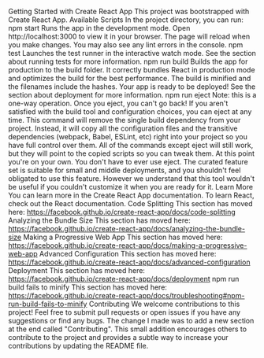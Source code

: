 Getting Started with Create React App
This project was bootstrapped with Create React App.
Available Scripts
In the project directory, you can run:
npm start
Runs the app in the development mode.
Open http://localhost:3000 to view it in your browser.
The page will reload when you make changes.
You may also see any lint errors in the console.
npm test
Launches the test runner in the interactive watch mode.
See the section about running tests for more information.
npm run build
Builds the app for production to the build folder.
It correctly bundles React in production mode and optimizes the build for the best performance.
The build is minified and the filenames include the hashes.
Your app is ready to be deployed!
See the section about deployment for more information.
npm run eject
Note: this is a one-way operation. Once you eject, you can't go back!
If you aren't satisfied with the build tool and configuration choices, you can eject at any time. This command will remove the single build dependency from your project.
Instead, it will copy all the configuration files and the transitive dependencies (webpack, Babel, ESLint, etc) right into your project so you have full control over them. All of the commands except eject will still work, but they will point to the copied scripts so you can tweak them. At this point you're on your own.
You don't have to ever use eject. The curated feature set is suitable for small and middle deployments, and you shouldn't feel obligated to use this feature. However we understand that this tool wouldn't be useful if you couldn't customize it when you are ready for it.
Learn More
You can learn more in the Create React App documentation.
To learn React, check out the React documentation.
Code Splitting
This section has moved here: https://facebook.github.io/create-react-app/docs/code-splitting
Analyzing the Bundle Size
This section has moved here: https://facebook.github.io/create-react-app/docs/analyzing-the-bundle-size
Making a Progressive Web App
This section has moved here: https://facebook.github.io/create-react-app/docs/making-a-progressive-web-app
Advanced Configuration
This section has moved here: https://facebook.github.io/create-react-app/docs/advanced-configuration
Deployment
This section has moved here: https://facebook.github.io/create-react-app/docs/deployment
npm run build fails to minify
This section has moved here: https://facebook.github.io/create-react-app/docs/troubleshooting#npm-run-build-fails-to-minify
Contributing
We welcome contributions to this project! Feel free to submit pull requests or open issues if you have any suggestions or find any bugs.
The change I made was to add a new section at the end called "Contributing". This small addition encourages others to contribute to the project and provides a subtle way to increase your contributions by updating the README file.

